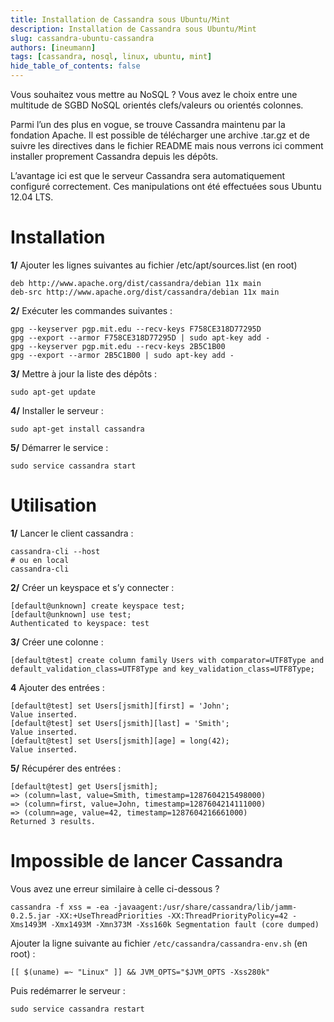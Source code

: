 ```yaml
---
title: Installation de Cassandra sous Ubuntu/Mint
description: Installation de Cassandra sous Ubuntu/Mint
slug: cassandra-ubuntu-cassandra
authors: [ineumann]
tags: [cassandra, nosql, linux, ubuntu, mint]
hide_table_of_contents: false
---
```


Vous souhaitez vous mettre au NoSQL ? Vous avez le choix entre une multitude de SGBD NoSQL orientés clefs/valeurs ou orientés colonnes.

Parmi l’un des plus en vogue, se trouve Cassandra maintenu par la fondation Apache. Il est possible de télécharger une archive .tar.gz et de suivre les directives dans le fichier README mais nous verrons ici comment installer proprement Cassandra depuis les dépôts.

L’avantage ici est que le serveur Cassandra sera automatiquement configuré correctement. Ces manipulations ont été effectuées sous Ubuntu 12.04 LTS.

# Installation

__1/__ Ajouter les lignes suivantes au fichier /etc/apt/sources.list (en root)

```
deb http://www.apache.org/dist/cassandra/debian 11x main
deb-src http://www.apache.org/dist/cassandra/debian 11x main
```

__2/__ Exécuter les commandes suivantes :

```
gpg --keyserver pgp.mit.edu --recv-keys F758CE318D77295D
gpg --export --armor F758CE318D77295D | sudo apt-key add -
gpg --keyserver pgp.mit.edu --recv-keys 2B5C1B00
gpg --export --armor 2B5C1B00 | sudo apt-key add -
```

__3/__ Mettre à jour la liste des dépôts :

```shell
sudo apt-get update
```

__4/__  Installer le serveur :

```shell
sudo apt-get install cassandra
```

__5/__ Démarrer le service :

```shell
sudo service cassandra start
```

# Utilisation

__1/__ Lancer le client cassandra :

```shell
cassandra-cli --host
# ou en local
cassandra-cli
```

__2/__ Créer un keyspace et s’y connecter :

```shell
[default@unknown] create keyspace test;
[default@unknown] use test;
Authenticated to keyspace: test
```

__3/__ Créer une colonne :

```shell
[default@test] create column family Users with comparator=UTF8Type and default_validation_class=UTF8Type and key_validation_class=UTF8Type;
```

__4__ Ajouter des entrées :

```shell
[default@test] set Users[jsmith][first] = 'John';
Value inserted.
[default@test] set Users[jsmith][last] = 'Smith';
Value inserted.
[default@test] set Users[jsmith][age] = long(42);
Value inserted.
```

__5/__ Récupérer des entrées :

```shell
[default@test] get Users[jsmith];
=> (column=last, value=Smith, timestamp=1287604215498000)
=> (column=first, value=John, timestamp=1287604214111000)
=> (column=age, value=42, timestamp=1287604216661000)
Returned 3 results.
```

# Impossible de lancer Cassandra

Vous avez une erreur similaire à celle ci-dessous ?

```
cassandra -f xss = -ea -javaagent:/usr/share/cassandra/lib/jamm-0.2.5.jar -XX:+UseThreadPriorities -XX:ThreadPriorityPolicy=42 -Xms1493M -Xmx1493M -Xmn373M -Xss160k Segmentation fault (core dumped)
```

Ajouter la ligne suivante au fichier `/etc/cassandra/cassandra-env.sh` (en root) :

```shell
[[ $(uname) =~ "Linux" ]] && JVM_OPTS="$JVM_OPTS -Xss280k"
```

Puis redémarrer le serveur :

```shell
sudo service cassandra restart
```
